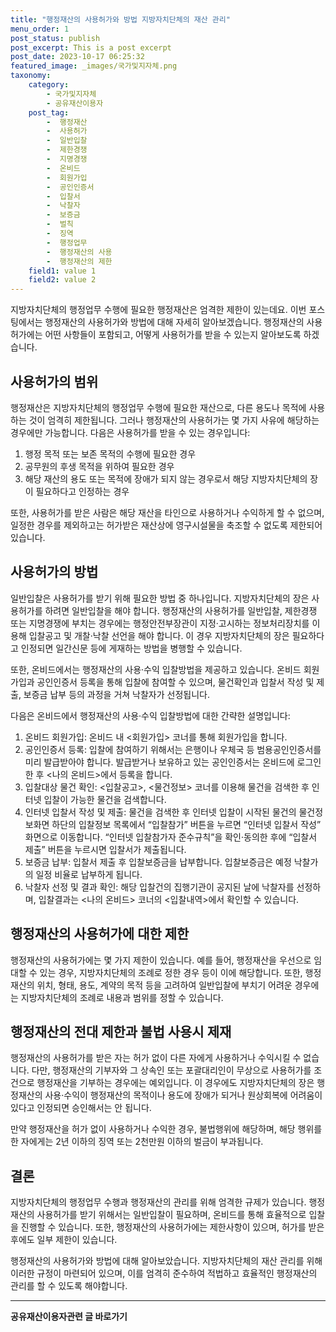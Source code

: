 ```yaml
---
title: "행정재산의 사용허가와 방법 지방자치단체의 재산 관리"
menu_order: 1
post_status: publish
post_excerpt: This is a post excerpt
post_date: 2023-10-17 06:25:32
featured_image: _images/국가및지자체.png
taxonomy:
    category:
        - 국가및지자체
        - 공유재산이용자
    post_tag:
        -  행정재산
        -  사용허가
        -  일반입찰
        -  제한경쟁
        -  지명경쟁
        -  온비드
        -  회원가입
        -  공인인증서
        -  입찰서
        -  낙찰자
        -  보증금
        -  벌칙
        -  징역
        -  행정업무
        -  행정재산의 사용
        -  행정재산의 제한
    field1: value 1
    field2: value 2
---
```



지방자치단체의 행정업무 수행에 필요한 행정재산은 엄격한 제한이 있는데요. 이번 포스팅에서는 행정재산의 사용허가와 방법에 대해 자세히 알아보겠습니다. 행정재산의 사용허가에는 어떤 사항들이 포함되고, 어떻게 사용허가를 받을 수 있는지 알아보도록 하겠습니다.

## 사용허가의 범위

행정재산은 지방자치단체의 행정업무 수행에 필요한 재산으로, 다른 용도나 목적에 사용하는 것이 엄격히 제한됩니다. 그러나 행정재산의 사용허가는 몇 가지 사유에 해당하는 경우에만 가능합니다. 다음은 사용허가를 받을 수 있는 경우입니다:

1. 행정 목적 또는 보존 목적의 수행에 필요한 경우
2. 공무원의 후생 목적을 위하여 필요한 경우
3. 해당 재산의 용도 또는 목적에 장애가 되지 않는 경우로서 해당 지방자치단체의 장이 필요하다고 인정하는 경우

또한, 사용허가를 받은 사람은 해당 재산을 타인으로 사용하거나 수익하게 할 수 없으며, 일정한 경우를 제외하고는 허가받은 재산상에 영구시설물을 축조할 수 없도록 제한되어 있습니다.

## 사용허가의 방법

일반입찰은 사용허가를 받기 위해 필요한 방법 중 하나입니다. 지방자치단체의 장은 사용허가를 하려면 일반입찰을 해야 합니다. 행정재산의 사용허가를 일반입찰, 제한경쟁 또는 지명경쟁에 부치는 경우에는 행정안전부장관이 지정·고시하는 정보처리장치를 이용해 입찰공고 및 개찰·낙찰 선언을 해야 합니다. 이 경우 지방자치단체의 장은 필요하다고 인정되면 일간신문 등에 게재하는 방법을 병행할 수 있습니다.

또한, 온비드에서는 행정재산의 사용·수익 입찰방법을 제공하고 있습니다. 온비드 회원가입과 공인인증서 등록을 통해 입찰에 참여할 수 있으며, 물건확인과 입찰서 작성 및 제출, 보증금 납부 등의 과정을 거쳐 낙찰자가 선정됩니다.

다음은 온비드에서 행정재산의 사용·수익 입찰방법에 대한 간략한 설명입니다:

1. 온비드 회원가입: 온비드 내 <회원가입> 코너를 통해 회원가입을 합니다.
2. 공인인증서 등록: 입찰에 참여하기 위해서는 은행이나 우체국 등 범용공인인증서를 미리 발급받아야 합니다. 발급받거나 보유하고 있는 공인인증서는 온비드에 로그인 한 후 <나의 온비드>에서 등록을 합니다.
3. 입찰대상 물건 확인: <입찰공고>, <물건정보> 코너를 이용해 물건을 검색한 후 인터넷 입찰이 가능한 물건을 검색합니다.
4. 인터넷 입찰서 작성 및 제출: 물건을 검색한 후 인터넷 입찰이 시작된 물건의 물건정보화면 하단의 입찰정보 목록에서 “입찰참가” 버튼을 누르면 “인터넷 입찰서 작성” 화면으로 이동합니다. “인터넷 입찰참가자 준수규칙”을 확인·동의한 후에 “입찰서 제출” 버튼을 누르시면 입찰서가 제출됩니다.
5. 보증금 납부: 입찰서 제출 후 입찰보증금을 납부합니다. 입찰보증금은 예정 낙찰가의 일정 비율로 납부하게 됩니다.
6. 낙찰자 선정 및 결과 확인: 해당 입찰건의 집행기관이 공지된 날에 낙찰자를 선정하며, 입찰결과는 <나의 온비드> 코너의 <입찰내역>에서 확인할 수 있습니다.

## 행정재산의 사용허가에 대한 제한

행정재산의 사용허가에는 몇 가지 제한이 있습니다. 예를 들어, 행정재산을 우선으로 임대할 수 있는 경우, 지방자치단체의 조례로 정한 경우 등이 이에 해당합니다. 또한, 행정재산의 위치, 형태, 용도, 계약의 목적 등을 고려하여 일반입찰에 부치기 어려운 경우에는 지방자치단체의 조례로 내용과 범위를 정할 수 있습니다.

## 행정재산의 전대 제한과 불법 사용시 제재

행정재산의 사용허가를 받은 자는 허가 없이 다른 자에게 사용하거나 수익시킬 수 없습니다. 다만, 행정재산의 기부자와 그 상속인 또는 포괄대리인이 무상으로 사용허가를 조건으로 행정재산을 기부하는 경우에는 예외입니다. 이 경우에도 지방자치단체의 장은 행정재산의 사용·수익이 행정재산의 목적이나 용도에 장애가 되거나 원상회복에 어려움이 있다고 인정되면 승인해서는 안 됩니다.

만약 행정재산을 허가 없이 사용하거나 수익한 경우, 불법행위에 해당하며, 해당 행위를 한 자에게는 2년 이하의 징역 또는 2천만원 이하의 벌금이 부과됩니다.

## 결론

지방자치단체의 행정업무 수행과 행정재산의 관리를 위해 엄격한 규제가 있습니다. 행정재산의 사용허가를 받기 위해서는 일반입찰이 필요하며, 온비드를 통해 효율적으로 입찰을 진행할 수 있습니다. 또한, 행정재산의 사용허가에는 제한사항이 있으며, 허가를 받은 후에도 일부 제한이 있습니다.

행정재산의 사용허가와 방법에 대해 알아보았습니다. 지방자치단체의 재산 관리를 위해 이러한 규정이 마련되어 있으며, 이를 엄격히 준수하여 적법하고 효율적인 행정재산의 관리를 할 수 있도록 해야합니다.

<!-- wp:separator -->
<hr class="wp-block-separator has-alpha-channel-opacity"/>
<!-- /wp:separator -->
<!-- wp:group {"backgroundColor":"base","layout":{"type":"constrained"}} -->
<div class="wp-block-group has-base-background-color has-background"><!-- wp:paragraph {"align":"center","fontSize":"large"} -->
<p class="has-text-align-center has-large-font-size"><strong>공유재산이용자관련 글 바로가기</strong></p>
<!-- /wp:paragraph -->


<!-- wp:latest-posts{"categories": [{"id": 1570, "count": 19, "description": "", "link": "https://uknowlaw.com/category/%ea%b3%b5%ec%9c%a0%ec%9e%ac%ec%82%b0%ec%9d%b4%ec%9a%a9%ec%9e%90/", "name": "공유재산이용자", "slug": "공유재산이용자", "taxonomy": "category", "parent": 0, "meta": [],"_links":{"self":[{"href":"https://uknowlaw.com/wp-
json/wp/v2/categories/1570"}],"collection":[{"href":"https://uknowlaw.com/wp-json/wp/v2/categories"}],"about":[{"href":"https://uknowlaw.com/wp-
json/wp/v2/taxonomies/category"}],"wp:post_type":[{"href":"https://uknowlaw.com/wp-json/wp/v2/posts?categories=
1570"}],"curies":[{"name":"wp","href":"https://api.w.org/{rel}","templated":true}]}}],"postsToShow":100,"excerptLength":28,"postLayout":"grid","columns":2,"featuredImageAlign":"left","featuredImageSizeSlug":"large","fontSize":"medium"} /-->
</div>
<!-- /wp:group -->
    